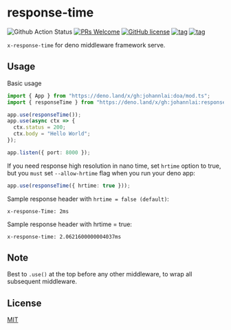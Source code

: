 # response-time
![Github Action Status](https://github.com/JohannLai/response-time/workflows/build/badge.svg)
[![PRs Welcome](https://img.shields.io/badge/PRs-welcome-brightgreen.svg?style=flat-square)](http://makeapullrequest.com)
[![GitHub license](https://img.shields.io/github/license/JohannLai/response-time)](https://github.com/JohannLai/response-time/blob/master/LICENSE)
[![tag](https://img.shields.io/badge/deno->=1.1.0-green.svg)](https://github.com/denoland/deno)
[![tag](https://img.shields.io/badge/std-0.59.0-green.svg)](https://github.com/denoland/deno)

`x-response-time` for deno middleware framework serve.

## Usage

Basic usage

```ts
import { App } from "https://deno.land/x/gh:johannlai:doa/mod.ts";
import { responseTime } from "https://deno.land/x/gh:johannlai:response-time/mod.ts";

app.use(responseTime());
app.use(async ctx => {
  ctx.status = 200;
  ctx.body = "Hello World";
});

app.listen({ port: 8000 });
```

If you need response high resolution in nano time, set `hrtime` option to true, but you `must` set `--allow-hrtime` flag when you run your deno app:
```ts
app.use(responseTime({ hrtime: true }));
```

Sample response header with `hrtime = false (default)`:
```
x-response-Time: 2ms
```

Sample response header with hrtime = true:

```
x-response-time: 2.0621600000004037ms
```
## Note

Best to `.use()` at the top before any other middleware, to wrap all subsequent middleware.


## License

[MIT](https://github.com/JohannLai/response-time/blob/master/LICENSE)
